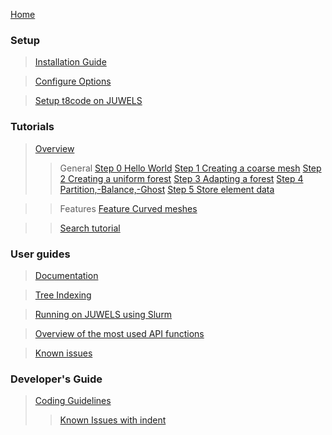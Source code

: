 [Home](https://github.com/holke/t8code/wiki)

### Setup

 > [Installation Guide](https://github.com/holke/t8code/wiki/Installation)

 > [Configure Options](https://github.com/holke/t8code/wiki/Configure-Options)

 > [Setup t8code on JUWELS](https://github.com/holke/t8code/wiki/Setting-up-t8code-on-JUWELS)

### Tutorials

 > [Overview](https://github.com/holke/t8code/wiki/Tutorial---Overview)
 >> General
 >> [Step 0   Hello World](https://github.com/holke/t8code/wiki/Step-0---Hello-World)
 >> [Step 1   Creating a coarse mesh](https://github.com/holke/t8code/wiki/Step-1---Creating-a-coarse-mesh)
 >> [Step 2   Creating a uniform forest](https://github.com/holke/t8code/wiki/Step-2---Creating-a-uniform-forest)
 >> [Step 3   Adapting a forest](https://github.com/holke/t8code/wiki/Step-3---Adapting-a-forest)
 >> [Step 4   Partition,-Balance,-Ghost](https://github.com/holke/t8code/wiki/Step-4---Partition,-Balance,-Ghost)
 >> [Step 5   Store element data](https://github.com/holke/t8code/wiki/Step-5---Store-element-data)

 >> Features
 >> [Feature   Curved meshes](https://github.com/DLR-AMR/t8code/wiki/Feature---Curved-meshes)
 
 >> [Search tutorial](https://github.com/holke/t8code/wiki/Tutorial:-Search)

### User guides

 > [Documentation](https://github.com/holke/t8code/wiki/documentation)

 > [Tree Indexing](https://github.com/holke/t8code/wiki/Tree-indexing)

 > [Running on JUWELS using Slurm](https://github.com/holke/t8code/wiki/Setting-up-t8code-on-JUWELS-(or-other-Slurm-based-systems))

 > [Overview of the most used API functions](https://github.com/holke/t8code/wiki/The-most-important-API-functions)

 > [Known issues](https://github.com/holke/t8code/wiki/Known-issues)

### Developer's Guide

 > [Coding Guidelines](https://github.com/holke/t8code/wiki/Coding-Guideline)
 > > [Known Issues with indent](https://github.com/holke/t8code/wiki/Known-issues-with-the-indent-script)